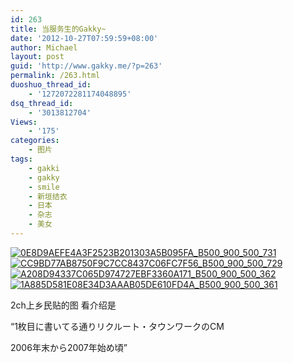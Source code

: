 ```yaml
---
id: 263
title: 当服务生的Gakky~
date: '2012-10-27T07:59:59+08:00'
author: Michael
layout: post
guid: 'http://www.gakky.me/?p=263'
permalink: /263.html
duoshuo_thread_id:
    - '1272072281174048895'
dsq_thread_id:
    - '3013812704'
Views:
    - '175'
categories:
    - 图片
tags:
    - gakki
    - gakky
    - smile
    - 新垣结衣
    - 日本
    - 杂志
    - 美女
---
```


[![0E8D9AEFE4A3F2523B201303A5B095FA_B500_900_500_731](http://www.yui-aragaki.org/wp-content/uploads/img/0E8D9AEFE4A3F2523B201303A5B095FA_B500_900_500_731.jpeg)](http://www.yui-aragaki.org/wp-content/uploads/img/0E8D9AEFE4A3F2523B201303A5B095FA_B1280_1280_1034_1512.jpeg) [![CC9BD77AB8750F9C7CC8437C06FC7F56_B500_900_500_729](http://www.yui-aragaki.org/wp-content/uploads/img/CC9BD77AB8750F9C7CC8437C06FC7F56_B500_900_500_729.jpeg)](http://www.yui-aragaki.org/wp-content/uploads/img/CC9BD77AB8750F9C7CC8437C06FC7F56_B1280_1280_1035_1510.jpeg) [![A208D94337C065D974727EBF3360A171_B500_900_500_362](http://www.yui-aragaki.org/wp-content/uploads/img/A208D94337C065D974727EBF3360A171_B500_900_500_362.jpeg)](http://www.yui-aragaki.org/wp-content/uploads/img/A208D94337C065D974727EBF3360A171_B1280_1280_1042_755.jpeg) [![1A885D581E08E34D3AAAB05DE610FD4A_B500_900_500_361](http://www.yui-aragaki.org/wp-content/uploads/img/1A885D581E08E34D3AAAB05DE610FD4A_B500_900_500_361.jpeg)](http://www.yui-aragaki.org/wp-content/uploads/img/1A885D581E08E34D3AAAB05DE610FD4A_B1280_1280_1034_747.jpeg)

2ch上乡民贴的图 看介绍是

“1枚目に書いてる通りリクルート・タウンワークのCM

2006年末から2007年始め頃”
